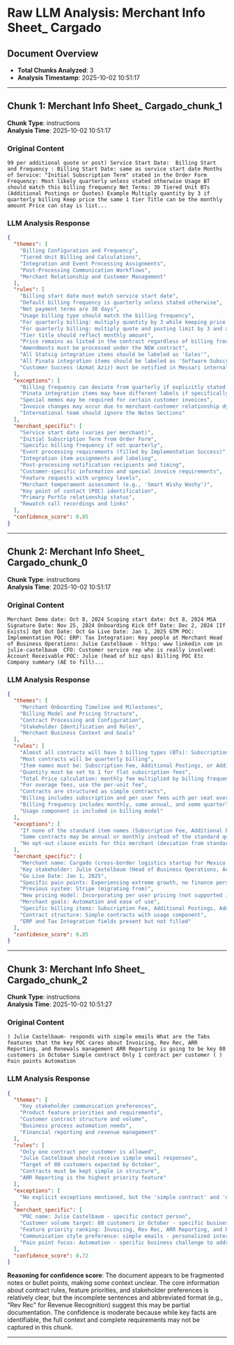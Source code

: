# Raw LLM Analysis: Merchant Info Sheet_ Cargado

## Document Overview
- **Total Chunks Analyzed**: 3
- **Analysis Timestamp**: 2025-10-02 10:51:17

---

## Chunk 1: Merchant Info Sheet_ Cargado_chunk_1

**Chunk Type**: instructions  
**Analysis Time**: 2025-10-02 10:51:17

### Original Content
```
99 per additional quote or post) Service Start Date:  Billing Start and Frequency : Billing Start Date: same as service start date Months of Service: "Initial Subscription Term" stated in the Order Form Frequency: Most likely quarterly unless stated otherwise Usage BT should match this billing frequency Net Terms: 30 Tiered Unit BTs (Additional Postings or Quotes) Example Multiply quantity by 3 if quarterly billing Keep price the same 1 tier Title can be the monthly amount Price can stay is list...
```

### LLM Analysis Response
```json
{
  "themes": [
    "Billing Configuration and Frequency",
    "Tiered Unit Billing and Calculations",
    "Integration and Event Processing Assignments",
    "Post-Processing Communication Workflows",
    "Merchant Relationship and Customer Management"
  ],
  "rules": [
    "Billing start date must match service start date",
    "Default billing frequency is quarterly unless stated otherwise",
    "Net payment terms are 30 days",
    "Usage billing type should match the billing frequency",
    "For quarterly billing: multiply quantity by 3 while keeping price the same",
    "For quarterly billing: multiply quote and posting limit by 3 and add 1",
    "Tier title should reflect monthly amount",
    "Price remains as listed in the contract regardless of billing frequency",
    "Amendments must be processed under the NEW contract",
    "All Statsig integration items should be labeled as 'Sales'",
    "All Pinata integration items should be labeled as 'Software Subscription Bundle' unless otherwise noted",
    "Customer Success (Azmat Aziz) must be notified in Messari internal merchant channel when contracts are processed and merchant phase is Active"
  ],
  "exceptions": [
    "Billing frequency can deviate from quarterly if explicitly stated otherwise",
    "Pinata integration items may have different labels if specifically noted by merchant",
    "Special memos may be required for certain customer invoices",
    "Invoice changes may occur due to merchant-customer relationship dynamics",
    "International team should ignore the Notes Sections"
  ],
  "merchant_specific": [
    "Service start date (varies per merchant)",
    "Initial Subscription Term from Order Form",
    "Specific billing frequency if not quarterly",
    "Event processing requirements (filled by Implementation Success)",
    "Integration item assignments and labeling",
    "Post-processing notification recipients and timing",
    "Customer-specific information and special invoice requirements",
    "Feature requests with urgency levels",
    "Merchant temperament assessment (e.g., 'Smart Wishy Washy')",
    "Key point of contact (POC) identification",
    "Primary PortCo relationship status",
    "Rewatch call recordings and links"
  ],
  "confidence_score": 0.85
}
```

---

## Chunk 2: Merchant Info Sheet_ Cargado_chunk_0

**Chunk Type**: instructions  
**Analysis Time**: 2025-10-02 10:51:17

### Original Content
```
Merchant Demo date: Oct 8, 2024 Scoping start date: Oct 8, 2024 MSA Signature Date: Nov 25, 2024 Onboarding Kick Off Date: Dec 2, 2024 [If Exists] Opt Out Date: Oct Go Live Date: Jan 1, 2025 GTM POC: Implementation POC: ERP: Tax Integration: Key people at Merchant Head of Business Operations: Julie Castelbaum - https: www linkedin com in julie-castelbaum  CFO: Customer service rep who is really involved: Account Receivable POC: Julie (head of biz ops) Billing POC Etc Company summary (AE to fill)...
```

### LLM Analysis Response
```json
{
  "themes": [
    "Merchant Onboarding Timeline and Milestones",
    "Billing Model and Pricing Structure",
    "Contract Processing and Configuration",
    "Stakeholder Identification and Roles",
    "Merchant Business Context and Goals"
  ],
  "rules": [
    "Almost all contracts will have 3 billing types (BTs): Subscription Fee, Additional Postings, Additional Quotes",
    "Most contracts will be quarterly billing",
    "Item names must be: Subscription Fee, Additional Postings, or Additional Quotes (use best judgment if none apply)",
    "Quantity must be set to 1 for flat subscription fees",
    "Total Price calculation: monthly fee multiplied by billing frequency (quarterly = ×3, annually = ×12)",
    "For overage fees, use the per-unit fee",
    "Contracts are structured as simple contracts",
    "Billing includes subscription and per user fees with per seat overages",
    "Billing frequency includes monthly, some annual, and some quarterly options",
    "Usage component is included in billing model"
  ],
  "exceptions": [
    "If none of the standard item names (Subscription Fee, Additional Postings, Additional Quotes) apply, use best judgment",
    "Some contracts may be annual or monthly instead of the standard quarterly billing",
    "No opt-out clause exists for this merchant (deviation from standard practice where opt-out clauses may be common)"
  ],
  "merchant_specific": [
    "Merchant name: Cargado (cross-border logistics startup for Mexico freight)",
    "Key stakeholder: Julie Castelbaum (Head of Business Operations, Account Receivable POC, Billing POC)",
    "Go Live Date: Jan 1, 2025",
    "Specific pain points: Experiencing extreme growth, no finance person in-house, all invoicing falls under Julie",
    "Previous system: Stripe (migrating from)",
    "New pricing model: Incorporating per user pricing (not supported in previous system)",
    "Merchant goals: Automation and ease of use",
    "Specific billing items: Subscription Fee, Additional Postings, Additional Quotes",
    "Contract structure: Simple contracts with usage component",
    "ERP and Tax Integration fields present but not filled"
  ],
  "confidence_score": 0.85
}
```

---

## Chunk 3: Merchant Info Sheet_ Cargado_chunk_2

**Chunk Type**: instructions  
**Analysis Time**: 2025-10-02 10:51:27

### Original Content
```
) Julie Castelbaum- responds with simple emails What are the Tabs features that the key POC cares about Invoicing, Rev Rec, ARR Reporting, and Renewals management ARR Reporting is going to be key 80 customers in October Simple contract Only 1 contract per customer ( ) Pain points Automation
```

### LLM Analysis Response
```json
{
  "themes": [
    "Key stakeholder communication preferences",
    "Product feature priorities and requirements",
    "Customer contract structure and volume",
    "Business process automation needs",
    "Financial reporting and revenue management"
  ],
  "rules": [
    "Only one contract per customer is allowed",
    "Julie Castelbaum should receive simple email responses",
    "Target of 80 customers expected by October",
    "Contracts must be kept simple in structure",
    "ARR Reporting is the highest priority feature"
  ],
  "exceptions": [
    "No explicit exceptions mentioned, but the 'simple contract' and 'only 1 contract per customer' rules suggest this may be a simplified implementation compared to standard multi-contract scenarios"
  ],
  "merchant_specific": [
    "POC name: Julie Castelbaum - specific contact person",
    "Customer volume target: 80 customers in October - specific business metric",
    "Feature priority ranking: Invoicing, Rev Rec, ARR Reporting, and Renewals management - customized feature set",
    "Communication style preference: simple emails - personalized interaction approach",
    "Pain point focus: Automation - specific business challenge to address"
  ],
  "confidence_score": 0.72
}
```

**Reasoning for confidence score**: The document appears to be fragmented notes or bullet points, making some context unclear. The core information about contract rules, feature priorities, and stakeholder preferences is relatively clear, but the incomplete sentences and abbreviated format (e.g., "Rev Rec" for Revenue Recognition) suggest this may be partial documentation. The confidence is moderate because while key facts are identifiable, the full context and complete requirements may not be captured in this chunk.

---

